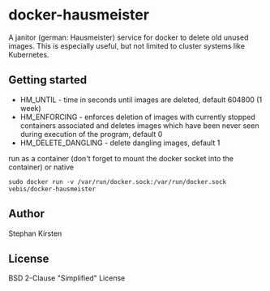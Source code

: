 # docker-hausmeister
A janitor (german: Hausmeister) service for docker to delete old unused images. This is especially useful, but not limited to cluster systems like Kubernetes.

## Getting started

* HM_UNTIL - time in seconds until images are deleted, default 604800 (1 week)
* HM_ENFORCING - enforces deletion of images with currently stopped containers associated and deletes images which have been never seen during execution of the program, default 0
* HM_DELETE_DANGLING - delete dangling images, default 1

run as a container (don't forget to mount the docker socket into the container) or native

```
sudo docker run -v /var/run/docker.sock:/var/run/docker.sock vebis/docker-hausmeister
```

## Author

Stephan Kirsten

## License

BSD 2-Clause "Simplified" License
